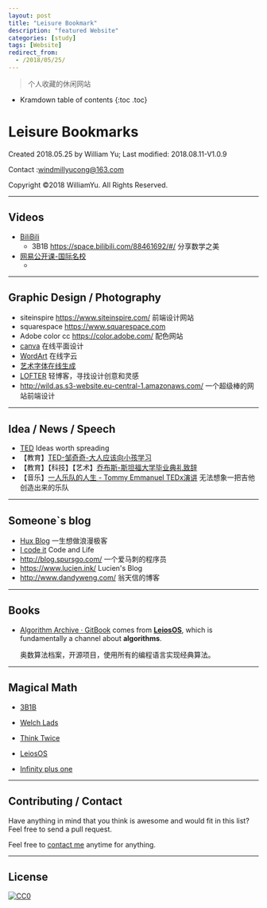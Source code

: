 ```yaml
---
layout: post
title: "Leisure Bookmark"
description: "featured Website"
categories: [study]
tags: [Website]
redirect_from:
  - /2018/05/25/
---
```


> 个人收藏的休闲网站

* Kramdown table of contents
{:toc .toc}
# Leisure Bookmarks

Created 2018.05.25 by William Yu; Last modified: 2018.08.11-V1.0.9

Contact :[windmillyucong@163.com](mailto:windmillyucong@163.com)

Copyright ©2018 WilliamYu. All Rights Reserved.  

-----

## Videos

- [BiliBili](https://www.bilibili.com)
  - 3B1B <https://space.bilibili.com/88461692/#/> 分享数学之美
- [网易公开课-国际名校](https://open.163.com/ocw/)
  - ​

------



## Graphic Design / Photography

- siteinspire <https://www.siteinspire.com/>  前端设计网站
- squarespace <https://www.squarespace.com>
- Adobe color cc  <https://color.adobe.com/> 配色网站
- [canva](https://www.canva.com/create-a-design)  在线平面设计
- [WordArt](https://wordart.com)  在线字云
- [艺术字体在线生成](http://www.qt86.com/)
- [LOFTER](http://www.lofter.com)  轻博客，寻找设计创意和灵感
- <http://wild.as.s3-website.eu-central-1.amazonaws.com/>  一个超级棒的网站前端设计
-------



## Idea / News / Speech

- [TED](https://www.ted.com/)   Ideas worth spreading
- 【教育】[TED-邹奇奇-大人应该向小孩学习](https://www.bilibili.com/video/av29022578/)
- 【教育】【科技】【艺术】[乔布斯-斯坦福大学毕业典礼致辞](https://open.163.com/movie/2006/8/3/8/M7BC8JMHJ_M7BC8PA38.html)  
- 【音乐】[一人乐队的人生 - Tommy Emmanuel TEDx演讲](https://www.bilibili.com/video/av2935178/) 无法想象一把吉他创造出来的乐队

------



## Someone`s blog

- [Hux Blog](http://huangxuan.me/)   一生想做浪漫极客
- [I code it](http://icodeit.org/)   Code and Life
- <http://blog.spursgo.com/> 一个爱马刺的程序员
- <https://www.lucien.ink/> Lucien's Blog
- <http://www.dandyweng.com/>  翁天信的博客

----



## Books

- [Algorithm Archive · GitBook](https://www.algorithm-archive.org/) comes from **[LeiosOS](http://leios.github.io/)**, which is fundamentally a channel about **algorithms**.

  奥数算法档案，开源项目，使用所有的编程语言实现经典算法。 

---



## Magical Math

- [3B1B](https://space.bilibili.com/88461692/#/)


- [Welch Lads](http://www.welchlabs.com/)
- [Think Twice]()
- [LeiosOS](http://leios.github.io/)
- [Infinity plus one](https://infinityplusonemath.wordpress.com/)

---



## Contributing / Contact

Have anything in mind that you think is awesome and would fit in this list? Feel free to send a pull request.

Feel free to [contact me](mailto:windmillyucong@163.com) anytime for anything.

-----



## License

[![CC0](http://i.creativecommons.org/p/zero/1.0/88x31.png)](http://creativecommons.org/publicdomain/zero/1.0/)

